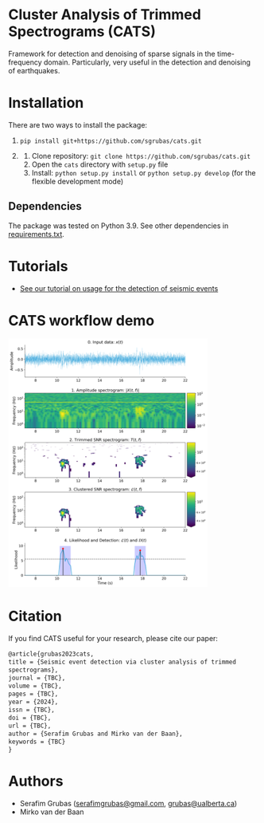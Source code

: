 # Cluster Analysis of Trimmed Spectrograms (CATS)
Framework for detection and denoising of sparse signals in the time-frequency domain. 
Particularly, very useful in the detection and denoising of earthquakes.

# Installation
There are two ways to install the package:
1. `pip install git+https://github.com/sgrubas/cats.git`

2.   1. Clone repository: `git clone https://github.com/sgrubas/cats.git`
     2. Open the `cats` directory with `setup.py` file
     3. Install: `python setup.py install` or `python setup.py develop` (for the flexible development mode)

## Dependencies
The package was tested on Python 3.9. See other dependencies in [requirements.txt](https://github.com/sgrubas/cats/blob/main/requirements.txt).

# Tutorials
- [See our tutorial on usage for the detection of seismic events](https://github.com/sgrubas/cats/blob/main/tutorials/DetectionTutorial.ipynb)

# CATS workflow demo 
<img src="https://github.com/sgrubas/cats/blob/main/tutorials/CATS_detection_demo.png" width="400"/>

# Citation
If you find CATS useful for your research, please cite our paper:
```
@article{grubas2023cats,
title = {Seismic event detection via cluster analysis of trimmed spectrograms},
journal = {TBC},
volume = {TBC},
pages = {TBC},
year = {2024},
issn = {TBC},
doi = {TBC},
url = {TBC},
author = {Serafim Grubas and Mirko van der Baan},
keywords = {TBC}
}
```

# Authors
- Serafim Grubas (serafimgrubas@gmail.com, grubas@ualberta.ca)
- Mirko van der Baan
